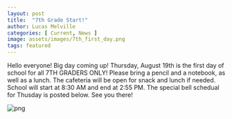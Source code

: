 ```yaml
---
layout: post
title:  "7th Grade Start!"
author: Lucas Melville
categories: [ Current, News ]
image: assets/images/7th_first_day.png
tags: featured
---
```


Hello everyone! Big day coming up! Thursday, August 19th is the first day of school for all 7TH GRADERS ONLY! Please bring a pencil and a notebook, as well as a lunch. The cafeteria will be open for 
 snack and lunch if needed. School will start at 8:30 AM and end at 2:55 PM. The special bell schedual for Thusday is posted below. See you there!
 
 ![png](7th_bell_schedule.png) 
